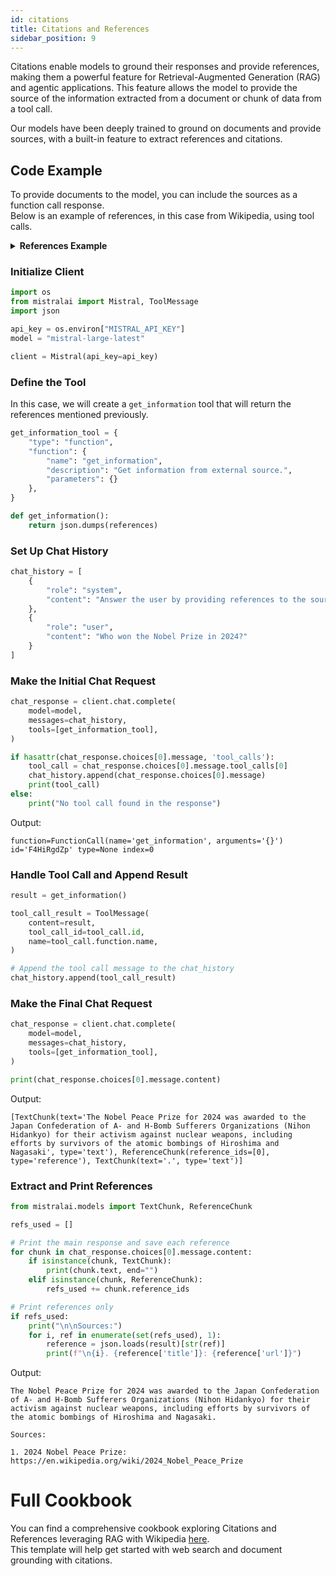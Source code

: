 ```yaml
---
id: citations
title: Citations and References
sidebar_position: 9
---
```


Citations enable models to ground their responses and provide references, making them a powerful feature for Retrieval-Augmented Generation (RAG) and agentic applications. This feature allows the model to provide the source of the information extracted from a document or chunk of data from a tool call.

Our models have been deeply trained to ground on documents and provide sources, with a built-in feature to extract references and citations.

## Code Example

To provide documents to the model, you can include the sources as a function call response.  
Below is an example of references, in this case from Wikipedia, using tool calls.

<details>
<summary><b>References Example</b></summary>
```json
{
  "0": {
    "url": "https://en.wikipedia.org/wiki/2024_Nobel_Peace_Prize",
    "title": "2024 Nobel Peace Prize",
    "snippets": [
      [
        "The 2024 Nobel Peace Prize, an international peace prize established according to Alfred Nobel's will, was awarded to Nihon Hidankyo (the Japan Confederation of A- and H-Bomb Sufferers Organizations), for their activism against nuclear weapons, assisted by victim/survivors (known as Hibakusha) of the atomic bombings of Hiroshima and Nagasaki in 1945.",
        "They will receive the prize at a ceremony on 10 December 2024 at Oslo, Norway."
      ]
    ],
    "description": null,
    "date": "2024-11-26T17:39:55.057454",
    "source": "wikipedia"
  },
  "1": {
    "url": "https://en.wikipedia.org/wiki/Climate_Change",
    "title": "Climate Change",
    "snippets": [
      [
        "Present-day climate change includes both global warming—the ongoing increase in global average temperature—and its wider effects on Earth’s climate system. Climate change in a broader sense also includes previous long-term changes to Earth's climate. The current rise in global temperatures is driven by human activities, especially fossil fuel burning since the Industrial Revolution. Fossil fuel use, deforestation, and some agricultural and industrial practices release greenhouse gases. These gases absorb some of the heat that the Earth radiates after it warms from sunlight, warming the lower atmosphere. Carbon dioxide, the primary gas driving global warming, has increased in concentration by about 50% since the pre-industrial era to levels not seen for millions of years."
      ]
    ],
    "description": null,
    "date": "2024-11-26T17:39:55.057454",
    "source": "wikipedia"
  },
  "2": {
    "url": "https://en.wikipedia.org/wiki/Artificial_Intelligence",
    "title": "Artificial Intelligence",
    "snippets": [
      [
        "Artificial intelligence (AI) refers to the capability of computational systems to perform tasks typically associated with human intelligence, such as learning, reasoning, problem-solving, perception, and decision-making. It is a field of research in computer science that develops and studies methods and software that enable machines to perceive their environment and use learning and intelligence to take actions that maximize their chances of achieving defined goals. Such machines may be called AIs."
      ]
    ],
    "description": null,
    "date": "2024-11-26T17:39:55.057454",
    "source": "wikipedia"
  }
}
```
</details>

### Initialize Client

```python
import os
from mistralai import Mistral, ToolMessage
import json

api_key = os.environ["MISTRAL_API_KEY"]
model = "mistral-large-latest"

client = Mistral(api_key=api_key)
```

### Define the Tool
In this case, we will create a `get_information` tool that will return the references mentioned previously.

```python
get_information_tool = {
    "type": "function",
    "function": {
        "name": "get_information",
        "description": "Get information from external source.",
        "parameters": {}
    },
}

def get_information():
    return json.dumps(references)
```

### Set Up Chat History

```python
chat_history = [
    {
        "role": "system",
        "content": "Answer the user by providing references to the source of the information."
    },
    {
        "role": "user",
        "content": "Who won the Nobel Prize in 2024?"
    }
]
```

### Make the Initial Chat Request

```python
chat_response = client.chat.complete(
    model=model,
    messages=chat_history,
    tools=[get_information_tool],
)

if hasattr(chat_response.choices[0].message, 'tool_calls'):
    tool_call = chat_response.choices[0].message.tool_calls[0]
    chat_history.append(chat_response.choices[0].message)
    print(tool_call)
else:
    print("No tool call found in the response")
```

Output:
```
function=FunctionCall(name='get_information', arguments='{}') id='F4HiRgdZp' type=None index=0
```

### Handle Tool Call and Append Result

```python
result = get_information()

tool_call_result = ToolMessage(
    content=result,
    tool_call_id=tool_call.id,
    name=tool_call.function.name,
)

# Append the tool call message to the chat_history
chat_history.append(tool_call_result)
```

### Make the Final Chat Request

```python
chat_response = client.chat.complete(
    model=model,
    messages=chat_history,
    tools=[get_information_tool],
)

print(chat_response.choices[0].message.content)
```

Output:
```
[TextChunk(text='The Nobel Peace Prize for 2024 was awarded to the Japan Confederation of A- and H-Bomb Sufferers Organizations (Nihon Hidankyo) for their activism against nuclear weapons, including efforts by survivors of the atomic bombings of Hiroshima and Nagasaki', type='text'), ReferenceChunk(reference_ids=[0], type='reference'), TextChunk(text='.', type='text')]
```

### Extract and Print References

```python
from mistralai.models import TextChunk, ReferenceChunk

refs_used = []

# Print the main response and save each reference
for chunk in chat_response.choices[0].message.content:
    if isinstance(chunk, TextChunk):
        print(chunk.text, end="")
    elif isinstance(chunk, ReferenceChunk):
        refs_used += chunk.reference_ids

# Print references only
if refs_used:
    print("\n\nSources:")
    for i, ref in enumerate(set(refs_used), 1):
        reference = json.loads(result)[str(ref)]
        print(f"\n{i}. {reference['title']}: {reference['url']}")
```

Output:
```
The Nobel Peace Prize for 2024 was awarded to the Japan Confederation of A- and H-Bomb Sufferers Organizations (Nihon Hidankyo) for their activism against nuclear weapons, including efforts by survivors of the atomic bombings of Hiroshima and Nagasaki.

Sources:

1. 2024 Nobel Peace Prize: https://en.wikipedia.org/wiki/2024_Nobel_Peace_Prize
```

# Full Cookbook
You can find a comprehensive cookbook exploring Citations and References leveraging RAG with Wikipedia [here](https://colab.research.google.com/github/mistralai/cookbook/blob/main/mistral/rag/mistral-reference-rag.ipynb).  
This template will help get started with web search and document grounding with citations.